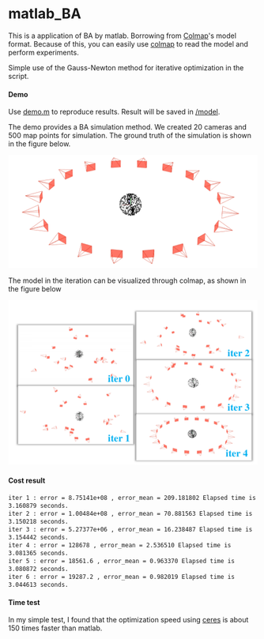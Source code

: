 # matlab_BA

This is a application of BA by matlab. Borrowing from [Colmap](https://colmap.github.io/)'s model format. Because of this, you can easily use [colmap](https://github.com/colmap/colmap) to read the model and perform experiments.

Simple use of the Gauss-Newton method for iterative optimization in the script.



#### Demo

Use [demo.m](/demo.m) to reproduce results. Result will be saved in [/model](/model).

The demo provides a BA simulation method. We created 20 cameras and 500 map points for simulation. The ground truth of the simulation is shown in the figure below.

![gt](png/gt.png)

The model in the iteration can be visualized through colmap, as shown in the figure below

![iter](png/iter.png)

#### Cost result

```
iter 1 : error = 8.75141e+08 , error_mean = 209.181802 Elapsed time is 3.160879 seconds.
iter 2 : error = 1.00484e+08 , error_mean = 70.881563 Elapsed time is 3.150218 seconds.
iter 3 : error = 5.27377e+06 , error_mean = 16.238487 Elapsed time is 3.154442 seconds.
iter 4 : error = 128678 , error_mean = 2.536510 Elapsed time is 3.081365 seconds.
iter 5 : error = 18561.6 , error_mean = 0.963370 Elapsed time is 3.080872 seconds.
iter 6 : error = 19287.2 , error_mean = 0.982019 Elapsed time is 3.044613 seconds.
```



#### Time test

In my simple test, I found that the optimization speed using [ceres](https://github.com/ceres-solver/ceres-solver) is about 150 times faster than matlab.